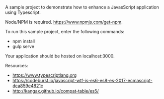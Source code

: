 A sample project to demonstrate how to enhance a JavasScript application using Typescript.

Node/NPM is required. https://www.npmjs.com/get-npm.

To run this sample project, enter the following commands:
* npm install
* gulp serve

Your application should be hosted on localhost:3000.

Resources:
* https://www.typescriptlang.org
* https://codeburst.io/javascript-wtf-is-es6-es8-es-2017-ecmascript-dca859e4821c
* http://kangax.github.io/compat-table/es5/